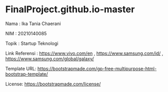 # FinalProject.github.io-master

Nama : Ika Tania Chaerani

NIM : 20210140085

Topik : Startup Teknologi

Link Referensi : https://www.vivo.com/en , https://www.samsung.com/id/ , https://www.samsung.com/global/galaxy/

Template URL: https://bootstrapmade.com/gp-free-multipurpose-html-bootstrap-template/

License: https://bootstrapmade.com/license/
